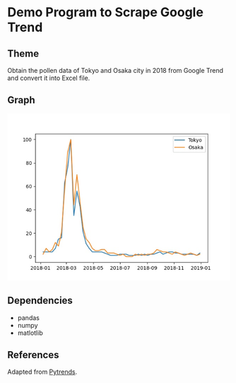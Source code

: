 # Demo Program to Scrape Google Trend

## Theme

Obtain the pollen data of Tokyo and Osaka city in 2018 from Google Trend and convert it into Excel file.

## Graph

![Graph for pollen in Tokyo and Osaka](./pollen_tokyo-osaka.jpg)
## Dependencies

- pandas
- numpy
- matlotlib

## References

Adapted from [Pytrends](https://pypi.org/project/pytrends/).
